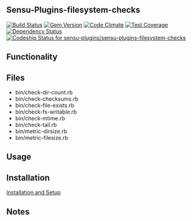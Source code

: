 ## Sensu-Plugins-filesystem-checks

[ ![Build Status](https://travis-ci.org/sensu-plugins/sensu-plugins-filesystem-checks.svg?branch=master)](https://travis-ci.org/sensu-plugins/sensu-plugins-filesystem-checks)
[![Gem Version](https://badge.fury.io/rb/sensu-plugins-filesystem-checks.svg)](http://badge.fury.io/rb/sensu-plugins-filesystem-checks)
[![Code Climate](https://codeclimate.com/github/sensu-plugins/sensu-plugins-filesystem-checks/badges/gpa.svg)](https://codeclimate.com/github/sensu-plugins/sensu-plugins-filesystem-checks)
[![Test Coverage](https://codeclimate.com/github/sensu-plugins/sensu-plugins-filesystem-checks/badges/coverage.svg)](https://codeclimate.com/github/sensu-plugins/sensu-plugins-filesystem-checks)
[![Dependency Status](https://gemnasium.com/sensu-plugins/sensu-plugins-filesystem-checks.svg)](https://gemnasium.com/sensu-plugins/sensu-plugins-filesystem-checks)
[ ![Codeship Status for sensu-plugins/sensu-plugins-filesystem-checks](https://codeship.com/projects/4b97d0a0-db4c-0132-445b-5ad94843e341/status?branch=master)](https://codeship.com/projects/79592)

## Functionality

## Files
 * bin/check-dir-count.rb
 * bin/check-checksums.rb
 * bin/check-file-exists.rb
 * bin/check-fs-writable.rb
 * bin/check-mtime.rb
 * bin/check-tail.rb
 * bin/metric-dirsize.rb
 * bin/metric-filesize.rb

## Usage

## Installation

[Installation and Setup](https://github.com/sensu-plugins/documentation/blob/master/user_docs/installation_instructions.md)

## Notes

